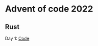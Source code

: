 # Advent of code 2022
## Rust

Day 1: [Code](https://github.com/Angel-Tornero/advent-of-code-2022/blob/main/1/src/main.rs)
